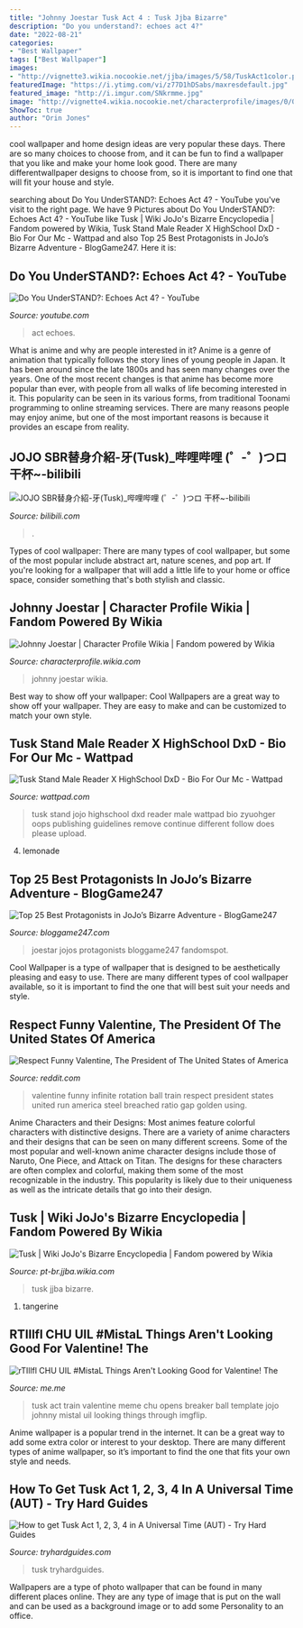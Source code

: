 ```yaml
---
title: "Johnny Joestar Tusk Act 4 : Tusk Jjba Bizarre"
description: "Do you understand?: echoes act 4?"
date: "2022-08-21"
categories:
- "Best Wallpaper"
tags: ["Best Wallpaper"]
images:
- "http://vignette3.wikia.nocookie.net/jjba/images/5/58/TuskAct1color.png/revision/latest?cb=20150215024047&amp;path-prefix=pt-br"
featuredImage: "https://i.ytimg.com/vi/z77D1hDSabs/maxresdefault.jpg"
featured_image: "http://i.imgur.com/SNkrmme.jpg"
image: "http://vignette4.wikia.nocookie.net/characterprofile/images/0/0c/Tusk_Act_4.png/revision/latest/scale-to-width-down/250?cb=20160610173322"
ShowToc: true
author: "Orin Jones"
---
```



cool wallpaper and home design ideas are very popular these days. There are so many choices to choose from, and it can be fun to find a wallpaper that you like and make your home look good. There are many differentwallpaper designs to choose from, so it is important to find one that will fit your house and style.

	

		
searching about Do You UnderSTAND?: Echoes Act 4? - YouTube you've visit to the right page. We have 9 Pictures about Do You UnderSTAND?: Echoes Act 4? - YouTube like Tusk | Wiki JoJo&#039;s Bizarre Encyclopedia | Fandom powered by Wikia, Tusk Stand Male Reader X HighSchool DxD - Bio For Our Mc - Wattpad and also Top 25 Best Protagonists in JoJo’s Bizarre Adventure - BlogGame247. Here it is:
		
    
## Do You UnderSTAND?: Echoes Act 4? - YouTube

<img loading=lazy src="https://i.ytimg.com/vi/z77D1hDSabs/maxresdefault.jpg" onerror="this.onerror=null;this.src='https://tse1.mm.bing.net/th?id=OIP.S9eAh1jdvLTx7yheIwAoRAHaEK&amp;pid=15.1';" alt="Do You UnderSTAND?: Echoes Act 4? - YouTube">

_Source: youtube.com_

>act echoes. 

	

What is anime and why are people interested in it?
Anime is a genre of animation that typically follows the story lines of young people in Japan. It has been around since the late 1800s and has seen many changes over the years. One of the most recent changes is that anime has become more popular than ever, with people from all walks of life becoming interested in it. This popularity can be seen in its various forms, from traditional Toonami programming to online streaming services. There are many reasons people may enjoy anime, but one of the most important reasons is because it provides an escape from reality.

    
## JOJO SBR替身介紹-牙(Tusk)_哔哩哔哩 (゜-゜)つロ 干杯~-bilibili

<img loading=lazy src="http://i1.hdslb.com/bfs/archive/e0cb5464c775f9bf43d491db7f4724940ee02c45.jpg" onerror="this.onerror=null;this.src='https://tse4.mm.bing.net/th?id=OIP.9D7iKs82xEXohKne8_3tzQHaEK&amp;pid=15.1';" alt="JOJO SBR替身介紹-牙(Tusk)_哔哩哔哩 (゜-゜)つロ 干杯~-bilibili">

_Source: bilibili.com_

>. 

	

Types of cool wallpaper:
There are many types of cool wallpaper, but some of the most popular include abstract art, nature scenes, and pop art. If you're looking for a wallpaper that will add a little life to your home or office space, consider something that's both stylish and classic.

    
## Johnny Joestar | Character Profile Wikia | Fandom Powered By Wikia

<img loading=lazy src="http://vignette4.wikia.nocookie.net/characterprofile/images/0/0c/Tusk_Act_4.png/revision/latest/scale-to-width-down/250?cb=20160610173322" onerror="this.onerror=null;this.src='https://tse3.mm.bing.net/th?id=OIP.88R0pcg5Hxv858gWtPeqgwAAAA&amp;pid=15.1';" alt="Johnny Joestar | Character Profile Wikia | Fandom powered by Wikia">

_Source: characterprofile.wikia.com_

>johnny joestar wikia. 

	

Best way to show off your wallpaper:
Cool Wallpapers are a great way to show off your wallpaper. They are easy to make and can be customized to match your own style.

    
## Tusk Stand Male Reader X HighSchool DxD - Bio For Our Mc - Wattpad

<img loading=lazy src="https://em.wattpad.com/a4315f2bab6a46f8b93dce5effce0d95240a3c9c/68747470733a2f2f73332e616d617a6f6e6177732e636f6d2f776174747061642d6d656469612d736572766963652f53746f7279496d6167652f3268464174514a765f45777146513d3d2d3730353935313339342e313561356565653865333362366439323535383531353236373033322e6a7067?s=fit&amp;w=720&amp;h=720" onerror="this.onerror=null;this.src='https://tse3.mm.bing.net/th?id=OIP.fCgf-Dyh7drAfscZ-UxzhgAAAA&amp;pid=15.1';" alt="Tusk Stand Male Reader X HighSchool DxD - Bio For Our Mc - Wattpad">

_Source: wattpad.com_

>tusk stand jojo highschool dxd reader male wattpad bio zyuohger oops publishing guidelines remove continue different follow does please upload. 

	

4. lemonade 

    
## Top 25 Best Protagonists In JoJo’s Bizarre Adventure - BlogGame247

<img loading=lazy src="https://bloggame247.com/wp-content/uploads/2021/05/04-johnny-joestar-jojos-bizarre-adventure.jpg" onerror="this.onerror=null;this.src='https://tse3.mm.bing.net/th?id=OIP.ZDSd8D5haXEE3es-_ssuOAHaEV&amp;pid=15.1';" alt="Top 25 Best Protagonists in JoJo’s Bizarre Adventure - BlogGame247">

_Source: bloggame247.com_

>joestar jojos protagonists bloggame247 fandomspot. 

	

Cool Wallpaper is a type of wallpaper that is designed to be aesthetically pleasing and easy to use. There are many different types of cool wallpaper available, so it is important to find the one that will best suit your needs and style.

    
## Respect Funny Valentine, The President Of The United States Of America

<img loading=lazy src="http://i.imgur.com/SNkrmme.jpg" onerror="this.onerror=null;this.src='https://tse2.mm.bing.net/th?id=OIP.Se26NR-NpXcYl9-YoPcoRgHaF3&amp;pid=15.1';" alt="Respect Funny Valentine, The President of The United States of America">

_Source: reddit.com_

>valentine funny infinite rotation ball train respect president states united run america steel breached ratio gap golden using. 

	

Anime Characters and their Designs: Most animes feature colorful characters with distinctive designs.
There are a variety of anime characters and their designs that can be seen on many different screens. Some of the most popular and well-known anime character designs include those of Naruto, One Piece, and Attack on Titan. The designs for these characters are often complex and colorful, making them some of the most recognizable in the industry. This popularity is likely due to their uniqueness as well as the intricate details that go into their design.

    
## Tusk | Wiki JoJo&#039;s Bizarre Encyclopedia | Fandom Powered By Wikia

<img loading=lazy src="http://vignette3.wikia.nocookie.net/jjba/images/5/58/TuskAct1color.png/revision/latest?cb=20150215024047&amp;path-prefix=pt-br" onerror="this.onerror=null;this.src='https://tse4.mm.bing.net/th?id=OIP.WVW87xvO1DgbvGf0RKw2IQHaIO&amp;pid=15.1';" alt="Tusk | Wiki JoJo&#039;s Bizarre Encyclopedia | Fandom powered by Wikia">

_Source: pt-br.jjba.wikia.com_

>tusk jjba bizarre. 

	

1. tangerine 

    
## RTIllfl CHU UIL #MistaL Things Aren&#039;t Looking Good For Valentine! The

<img loading=lazy src="https://pics.me.me/thumb_rtillfl-chu-uil-mistal-things-arent-looking-good-for-valentine-3966984.png" onerror="this.onerror=null;this.src='https://tse2.mm.bing.net/th?id=OIP.UOqPr5ALUcyBMSzaDuBJ1AAAAA&amp;pid=15.1';" alt="rTIllfl CHU UIL #MistaL Things Aren&#039;t Looking Good for Valentine! The">

_Source: me.me_

>tusk act train valentine meme chu opens breaker ball template jojo johnny mistal uil looking things through imgflip. 

	

Anime wallpaper is a popular trend in the internet. It can be a great way to add some extra color or interest to your desktop. There are many different types of anime wallpaper, so it’s important to find the one that fits your own style and needs.

    
## How To Get Tusk Act 1, 2, 3, 4 In A Universal Time (AUT) - Try Hard Guides

<img loading=lazy src="https://tryhardguides.com/wp-content/uploads/2021/09/aut-desert-palm-781x439.jpg" onerror="this.onerror=null;this.src='https://tse1.mm.bing.net/th?id=OIP.A_yOX65aZonqUxFO-Y5eugHaEK&amp;pid=15.1';" alt="How to get Tusk Act 1, 2, 3, 4 in A Universal Time (AUT) - Try Hard Guides">

_Source: tryhardguides.com_

>tusk tryhardguides. 

	



Wallpapers are a type of photo wallpaper that can be found in many different places online. They are any type of image that is put on the wall and can be used as a background image or to add some Personality to an office.

